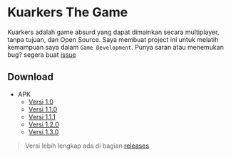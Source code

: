 # Kuarkers The Game

Kuarkers adalah game absurd yang dapat dimainkan secara multiplayer, tanpa tujuan, dan Open Source.
Saya membuat project ini untuk melatih kemampuan saya dalam `Game Development`.
Punya saran atau menemukan bug? segera buat [issue](https://github.com/Riizlaah/kuarkers-g/issues)

## Download
- APK
  - [Versi 1.0](https://github.com/Riizlaah/kuarkers-g/releases/download/1.0/Kuarkers-1.0.apk)
  - [Versi 1.1.0](https://github.com/Riizlaah/kuarkers-g/releases/download/1.1.0/Kuarkers-1.1.0.apk)
  - [Versi 1.1.1](https://github.com/Riizlaah/kuarkers-g/releases/download/1.1.1/Kuarkers-1.1.1.apk)
  - [Versi 1.2.0](https://github.com/Riizlaah/kuarkers-g/releases/download/1.2.0/Kuarkers-1.2.0.apk)
  - [Versi 1.3.0](https://github.com/Riizlaah/kuarkers-g/releases/download/1.3.0/Kuarkers-1.3.0.apk)
> Versi lebih lengkap ada di bagian [releases](https://github.com/Riizlaah/kuarkers-g/releases)

